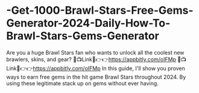 # -Get-1000-Brawl-Stars-Free-Gems-Generator-2024-Daily-How-To-Brawl-Stars-Gems-Generator
Are you a huge Brawl Stars fan who wants to unlock all the coolest new brawlers, skins, and gear? 🔴📺Link📲👉👉https://appbitly.com/oIFMp 🔴📺Link📲👉👉https://appbitly.com/oIFMp  In this guide, I'll show you proven ways to earn free gems in the hit game Brawl Stars throughout 2024. By using these legitimate  stack up on gems without ever having.
